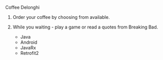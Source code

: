 Coffee Delonghi

1. Order your coffee by choosing from available.
2. While you waiting - play a game or read a quotes from Breaking Bad.

   - Java
   - Android
   - JavaRx
   - Retrofit2
